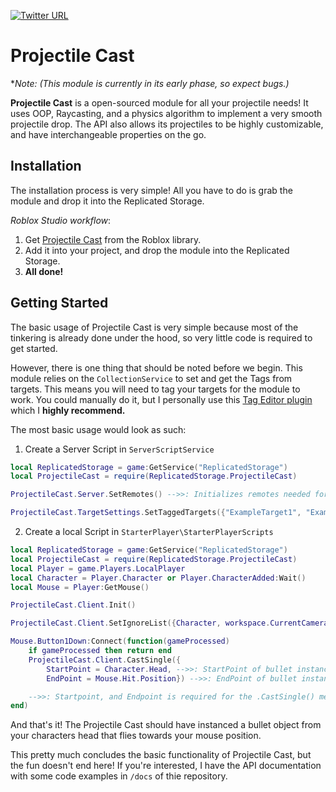 [![Twitter URL](https://img.shields.io/twitter/url/https/twitter.com/Ryanisawesome25.svg?style=social&label=Follow%20%40Ryanisawesome25)](https://twitter.com/Ryanisawesome25)

# Projectile Cast

\*_Note: (This module is currently in its early phase, so expect bugs.)_

**Projectile Cast** is a open-sourced module for all your projectile needs! It uses OOP, Raycasting, and a physics algorithm to implement a very smooth projectile drop. The API also allows its projectiles to be highly customizable, and have interchangeable properties on the go.

## Installation

The installation process is very simple! All you have to do is grab the module and drop it into the Replicated Storage.

_Roblox Studio workflow_:

1. Get [Projectile Cast](https://www.roblox.com/library/9866876932/Projectile-Cast) from the Roblox library.
2. Add it into your project, and drop the module into the Replicated Storage.
3. **All done!**

## Getting Started

The basic usage of Projectile Cast is very simple because most of the tinkering is already done under the hood, so very little code is required to get started.

However, there is one thing that should be noted before we begin. This module relies on the `CollectionService` to set and get the Tags from targets. This means you will need to tag your targets for the module to work. You could manually do it, but I personally use this [Tag Editor plugin](https://www.roblox.com/library/948084095/Tag-Editor) which I **highly recommend.**

The most basic usage would look as such:

1. Create a Server Script in `ServerScriptService`

```lua
local ReplicatedStorage = game:GetService("ReplicatedStorage")
local ProjectileCast = require(ReplicatedStorage.ProjectileCast)

ProjectileCast.Server.SetRemotes() -->>: Initializes remotes needed for server-client communication

ProjectileCast.TargetSettings.SetTaggedTargets({"ExampleTarget1", "ExampleTarget2"}) -->>: Replace my ExampleTargets with your own tagged targets.
```

2. Create a local Script in `StarterPlayer\StarterPlayerScripts`

```lua
local ReplicatedStorage = game:GetService("ReplicatedStorage")
local ProjectileCast = require(ReplicatedStorage.ProjectileCast)
local Player = game.Players.LocalPlayer
local Character = Player.Character or Player.CharacterAdded:Wait()
local Mouse = Player:GetMouse()

ProjectileCast.Client.Init()

ProjectileCast.Client.SetIgnoreList({Character, workspace.CurrentCamera})

Mouse.Button1Down:Connect(function(gameProcessed)
    if gameProcessed then return end
    ProjectileCast.Client.CastSingle({
        StartPoint = Character.Head, -->>: StartPoint of bullet instance
        EndPoint = Mouse.Hit.Position}) -->>: EndPoint of bullet instance

    -->>: Startpoint, and Endpoint is required for the .CastSingle() method to function.
end)
```

And that's it! The Projectile Cast should have instanced a bullet object from your characters head that flies towards your mouse position.

This pretty much concludes the basic functionality of Projectile Cast, but the fun doesn't end here! If you're interested, I have the API documentation with some code examples in `/docs` of thie repository.
